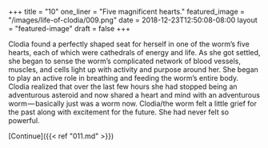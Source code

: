 +++
title = "10"
one_liner = "Five magnificent hearts."
featured_image = "/images/life-of-clodia/009.png"
date = 2018-12-23T12:50:08-08:00
layout = "featured-image"
draft = false
+++

Clodia found a perfectly shaped seat for herself in one of the worm’s five hearts, each of which were cathedrals of energy and life. As she got settled, she began to sense the worm’s complicated network of blood vessels, muscles, and cells light up with activity and purpose around her. She began to play an active role in breathing and feeding the worm’s entire body. Clodia realized that over the last few hours she had stopped being an adventurous asteroid and now shared a heart and mind with an adventurous worm — basically just was a worm now. Clodia/the worm felt a little grief for the past along with excitement for the future. She had never felt so powerful.

[Continue]({{< ref "011.md" >}})
